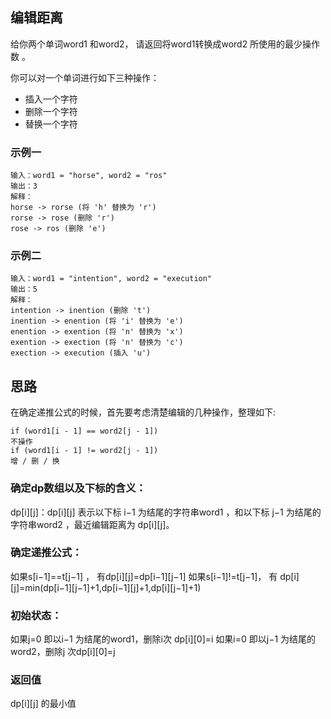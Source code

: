 ## 编辑距离

给你两个单词word1 和word2， 请返回将word1转换成word2 所使用的最少操作数 。

你可以对一个单词进行如下三种操作：

+ 插入一个字符
+ 删除一个字符
+ 替换一个字符

### 示例一

```
输入：word1 = "horse", word2 = "ros"
输出：3
解释：
horse -> rorse (将 'h' 替换为 'r')
rorse -> rose (删除 'r')
rose -> ros (删除 'e')
```

### 示例二

```
输入：word1 = "intention", word2 = "execution"
输出：5
解释：
intention -> inention (删除 't')
inention -> enention (将 'i' 替换为 'e')
enention -> exention (将 'n' 替换为 'x')
exention -> exection (将 'n' 替换为 'c')
exection -> execution (插入 'u')
```

## 思路

在确定递推公式的时候，首先要考虑清楚编辑的几种操作，整理如下:

```
if (word1[i - 1] == word2[j - 1])
不操作
if (word1[i - 1] != word2[j - 1])
增 / 删 / 换
```

### 确定dp数组以及下标的含义：

dp[i][j]：dp[i][j] 表示以下标 i−1 为结尾的字符串word1 ，和以下标 j−1 为结尾的字符串word2 ，最近编辑距离为 dp[i][j]。

### 确定递推公式：

如果s[i−1]==t[j−1] ， 有dp[i][j]=dp[i−1][j−1]
如果s[i−1]!=t[j−1]， 有 dp[i][j]=min(dp[i−1][j−1]+1,dp[i−1][j]+1,dp[i][j−1]+1)

### 初始状态：

如果j=0 即以i−1 为结尾的word1，删除i次 dp[i][0]=i
如果i=0 即以j−1 为结尾的word2，删除j 次dp[i][0]=j

### 返回值

dp[i][j] 的最小值